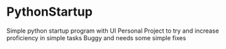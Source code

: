 # PythonStartup
Simple python startup program with UI
Personal Project to try and increase proficiency in simple tasks
Buggy and needs some simple fixes
